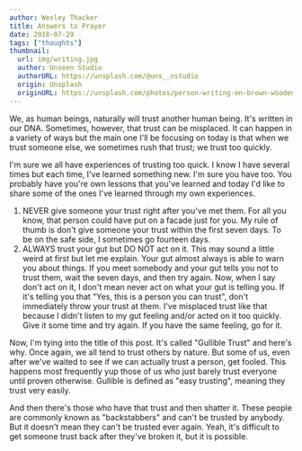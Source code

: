 ```yaml
---
author: Wesley Thacker
title: Answers to Prayer
date: 2018-07-29
tags: ["thoughts"]
thumbnail:
  url: img/writing.jpg
  author: Unseen Studio
  authorURL: https://unsplash.com/@uns__nstudio
  origin: Unsplash
  originURL: https://unsplash.com/photos/person-writing-on-brown-wooden-table-near-white-ceramic-mug-s9CC2SKySJM
---
```


We, as human beings, naturally will trust another human being. It's written in our DNA. Sometimes, however, that trust can be misplaced. It can happen in a variety of ways but the main one I'll be focusing on today is that when we trust someone else, we sometimes rush that trust; we trust too quickly.

I'm sure we all have experiences of trusting too quick. I know I have several times but each time, I've learned something new. I'm sure you have too. You probably have you're own lessons that you've learned and today I'd like to share some of the ones I've learned through my own experiences.

1. NEVER give someone your trust right after you've met them. For all you know, that person could have put on a facade just for you. My rule of thumb is don't give someone your trust within the first seven days. To be on the safe side, I sometimes go fourteen days.
2. ALWAYS trust your gut but DO NOT act on it. This may sound a little weird at first but let me explain. Your gut almost always is able to warn you about things. If you meet somebody and your gut tells you not to trust them, wait the seven days, and then try again. Now, when I say don't act on it, I don't mean never act on what your gut is telling you. If it's telling you that "Yes, this is a person you can trust", don't immediately throw your trust at them. I've misplaced trust like that because I didn't listen to my gut feeling and/or acted on it too quickly. Give it some time and try again. If you have the same feeling, go for it.

Now, I'm tying into the title of this post. It's called "Gullible Trust" and here's why. Once again, we all tend to trust others by nature. But some of us, even after we've waited to see if we can actually trust a person, get fooled. This happens most frequently yup those of us who just barely trust everyone until proven otherwise. Gullible is defined as "easy trusting", meaning they trust very easily.

And then there's those who have that trust and then shatter it. These people are commonly known as "backstabbers" and can't be trusted by anybody. But it doesn't mean they can't be trusted ever again. Yeah, it's difficult to get someone trust back after they've broken it, but it is possible.